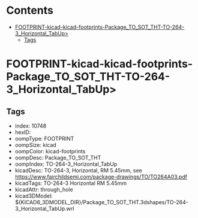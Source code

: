 



Contents
========

* [FOOTPRINT-kicad-kicad-footprints-Package_TO_SOT_THT-TO-264-3_Horizontal_TabUp>](#footprint-kicad-kicad-footprints-package_to_sot_tht-to-264-3_horizontal_tabup)
	* [Tags](#tags)

# FOOTPRINT-kicad-kicad-footprints-Package_TO_SOT_THT-TO-264-3_Horizontal_TabUp>

## Tags

- index: 10748
- hexID: 
- oompType: FOOTPRINT
- oompSize: kicad
- oompColor: kicad-footprints
- oompDesc: Package_TO_SOT_THT
- oompIndex: TO-264-3_Horizontal_TabUp
- kicadDesc: TO-264-3, Horizontal, RM 5.45mm, see https://www.fairchildsemi.com/package-drawings/TO/TO264A03.pdf
- kicadTags: TO-264-3 Horizontal RM 5.45mm
- kicadAttr: through_hole
- kicad3DModel: ${KICAD6_3DMODEL_DIR}/Package_TO_SOT_THT.3dshapes/TO-264-3_Horizontal_TabUp.wrl
